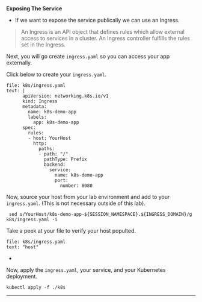 
### 
**Exposing The Service**

*   If we want to expose the service publically we can use an Ingress.

> An Ingress is an API object that defines rules which allow external access to services in a cluster. An Ingress controller fulfills the rules set in the Ingress.

Next, you will go create `ingress.yaml` so you can access your app externally. 

Click below to create your `ingress.yaml`.
```editor:append-lines-to-file
file: k8s/ingress.yaml
text: |
      apiVersion: networking.k8s.io/v1
      kind: Ingress
      metadata:
        name: k8s-demo-app
        labels:
          app: k8s-demo-app
      spec:
        rules:
        - host: YourHost
          http:
            paths:
            - path: "/"
              pathType: Prefix
              backend:
                service:
                  name: k8s-demo-app
                  port: 
                    number: 8080
```

Now, source your host from your lab environment and add to your `ingress.yaml`. (This is not necessary outside of this lab).
```execute-1
 sed s/YourHost/k8s-demo-app-${SESSION_NAMESPACE}.${INGRESS_DOMAIN}/g k8s/ingress.yaml -i
```

Take a peek at your file to verify your host populted.
```editor:select-matching-text
file: k8s/ingress.yaml
text: "host" 
```

*   

Now, apply the `ingress.yaml`, your service, and your Kubernetes deployment.
```execute-1
kubectl apply -f ./k8s
```

---